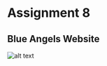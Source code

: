 # Assignment 8
## Blue Angels Website
![alt text](https://en.wikipedia.org/wiki/Blue_Angels#/media/File:Blue_Angels_Insignia.svg)